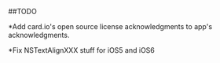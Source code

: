 ##TODO

*Add card.io's open source license acknowledgments to app's acknowledgments.

*Fix NSTextAlignXXX stuff for iOS5 and iOS6

